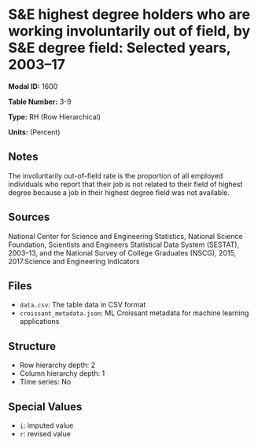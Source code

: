 # S&E highest degree holders who are working involuntarily out of field, by S&E degree field: Selected years, 2003&#8211;17

**Modal ID:** 1600

**Table Number:** 3-9

**Type:** RH (Row Hierarchical)

**Units:** (Percent)

## Notes

The involuntarily out-of-field rate is the proportion of all employed individuals who report that their job is not related to their field of highest degree because a job in their highest degree field was not available.

## Sources

National Center for Science and Engineering Statistics, National Science Foundation, Scientists and Engineers Statistical Data System (SESTAT), 2003–13, and the National Survey of College Graduates (NSCG), 2015, 2017.Science and Engineering Indicators

## Files

- `data.csv`: The table data in CSV format
- `croissant_metadata.json`: ML Croissant metadata for machine learning applications

## Structure

- Row hierarchy depth: 2
- Column hierarchy depth: 1
- Time series: No

## Special Values

- `i`: imputed value
- `r`: revised value
